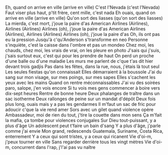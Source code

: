 Eh, quand on arrive en ville (arrive en ville)
C'est l'Nevada (c'est l'Nevada)
Faut viser plus haut, p'tit frère, cent mille, c'est nada
Eh ouais, quand on arrive en ville (arrive en ville)
Qu'on sort des liasses (qu'on sort des liasses)
La mierda, c'est mort, j'joue la paire d'as
American Airlines (Airlines), Airlines (Airlines)
Airlines (oh), j'joue la paire d'as
American Airlines (Airlines), Airlines (Airlines)
Airlines (oh), j'joue la paire d'as
Oh, ils ont pas eu la pression
Jusqu'à c'qu'Anderson s'transforme en neo
Personne s'inquiète, c'est la caisse dans l'ombre et pas un mondeo
Chez moi, les chauds, chez moi, les vrais de vrai, on les pleure en photo
J'sais qui j'suis, j'sais surtout eux, c'est qui pour les prendre de haut
On perd un proche d'une balle ou d'une maladie
Les murs me parlent de c'que t'as dit hier devant trois gadjis
Pas dans les fêtes, dans la rue, nous, j'étais là tout seul
Les seules fiestas qu'on connaissait
Elles démarraient à la boussole
J'ai du sang sur mon visage, sur mes poings, sur mes sapes
Elles s'cachent les yeux avec les mains
Quand on rentre méconnaissables
J'ai vu des soirées paro, salope, j'en vois encore
Si tu vois mes gens commencer à boire vers dix-sept heures
Rentre de bonne heure
Deux phalanges de traître dans un sac isotherme
Deux rallonges de peine sur un mandat d'dépôt
Deux fois plus long, ouais mais y a pas les gendarmes
Il m'faut un sac de fric pour adoucir c'que la vie rend amer
Sors avec un gilet quand violence opère
Ambassadeur, moi de rien du tout, j'tire la couette dans mon sens
Ça m'fait la mafia, ça tombe pour violences conjugales
Sur Dieu tout-puissant, y a plus d'âge
Un adolescent peut t'faire un bain d'sang
Y a plus d'âge, j'parle comme j'ai envie
Mon grand, redescends
Guatemala, Suriname, Costa Rica, enterrement
Y a ceux qui sont tristes, y a ceux qui ricanent
Vie d'oi-m, j'peux tourner en ville
Sans regarder derrière tous les vingt mètres
Vie d'oi-m, concurrent dans l'rap, j'l'ai pas vu naître
